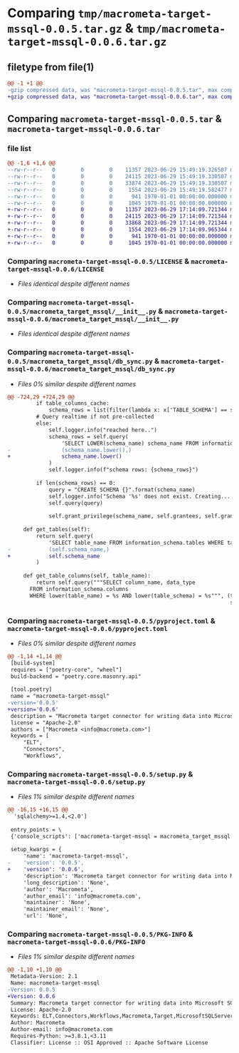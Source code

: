 # Comparing `tmp/macrometa-target-mssql-0.0.5.tar.gz` & `tmp/macrometa-target-mssql-0.0.6.tar.gz`

## filetype from file(1)

```diff
@@ -1 +1 @@
-gzip compressed data, was "macrometa-target-mssql-0.0.5.tar", max compression
+gzip compressed data, was "macrometa-target-mssql-0.0.6.tar", max compression
```

## Comparing `macrometa-target-mssql-0.0.5.tar` & `macrometa-target-mssql-0.0.6.tar`

### file list

```diff
@@ -1,6 +1,6 @@
--rw-r--r--   0        0        0    11357 2023-06-29 15:49:19.326507 macrometa-target-mssql-0.0.5/LICENSE
--rw-r--r--   0        0        0    24115 2023-06-29 15:49:19.330507 macrometa-target-mssql-0.0.5/macrometa_target_mssql/__init__.py
--rw-r--r--   0        0        0    33874 2023-06-29 15:49:19.330507 macrometa-target-mssql-0.0.5/macrometa_target_mssql/db_sync.py
--rw-r--r--   0        0        0     1554 2023-06-29 15:49:19.582477 macrometa-target-mssql-0.0.5/pyproject.toml
--rw-r--r--   0        0        0      941 1970-01-01 00:00:00.000000 macrometa-target-mssql-0.0.5/setup.py
--rw-r--r--   0        0        0     1045 1970-01-01 00:00:00.000000 macrometa-target-mssql-0.0.5/PKG-INFO
+-rw-r--r--   0        0        0    11357 2023-06-29 17:14:09.721344 macrometa-target-mssql-0.0.6/LICENSE
+-rw-r--r--   0        0        0    24115 2023-06-29 17:14:09.721344 macrometa-target-mssql-0.0.6/macrometa_target_mssql/__init__.py
+-rw-r--r--   0        0        0    33868 2023-06-29 17:14:09.721344 macrometa-target-mssql-0.0.6/macrometa_target_mssql/db_sync.py
+-rw-r--r--   0        0        0     1554 2023-06-29 17:14:09.965344 macrometa-target-mssql-0.0.6/pyproject.toml
+-rw-r--r--   0        0        0      941 1970-01-01 00:00:00.000000 macrometa-target-mssql-0.0.6/setup.py
+-rw-r--r--   0        0        0     1045 1970-01-01 00:00:00.000000 macrometa-target-mssql-0.0.6/PKG-INFO
```

### Comparing `macrometa-target-mssql-0.0.5/LICENSE` & `macrometa-target-mssql-0.0.6/LICENSE`

 * *Files identical despite different names*

### Comparing `macrometa-target-mssql-0.0.5/macrometa_target_mssql/__init__.py` & `macrometa-target-mssql-0.0.6/macrometa_target_mssql/__init__.py`

 * *Files identical despite different names*

### Comparing `macrometa-target-mssql-0.0.5/macrometa_target_mssql/db_sync.py` & `macrometa-target-mssql-0.0.6/macrometa_target_mssql/db_sync.py`

 * *Files 0% similar despite different names*

```diff
@@ -724,29 +724,29 @@
         if table_columns_cache:
             schema_rows = list(filter(lambda x: x['TABLE_SCHEMA'] == schema_name, table_columns_cache))
         # Query realtime if not pre-collected
         else:
             self.logger.info("reached here..")
             schema_rows = self.query(
                 'SELECT LOWER(schema_name) schema_name FROM information_schema.schemata WHERE LOWER(schema_name) = %s',
-                (schema_name.lower(),)
+                schema_name.lower()
             )
             self.logger.info(f"schema rows: {schema_rows}")
 
         if len(schema_rows) == 0:
             query = "CREATE SCHEMA {}".format(schema_name)
             self.logger.info("Schema '%s' does not exist. Creating... %s", schema_name, query)
             self.query(query)
 
             self.grant_privilege(schema_name, self.grantees, self.grant_usage_on_schema)
 
     def get_tables(self):
         return self.query(
             'SELECT table_name FROM information_schema.tables WHERE table_schema = %s',
-            (self.schema_name,)
+            self.schema_name
         )
 
     def get_table_columns(self, table_name):
         return self.query("""SELECT column_name, data_type
       FROM information_schema.columns
       WHERE lower(table_name) = %s AND lower(table_schema) = %s""", (table_name.replace("\"", "").lower(),
                                                                      self.schema_name.lower()))
```

### Comparing `macrometa-target-mssql-0.0.5/pyproject.toml` & `macrometa-target-mssql-0.0.6/pyproject.toml`

 * *Files 0% similar despite different names*

```diff
@@ -1,14 +1,14 @@
 [build-system]
 requires = ["poetry-core", "wheel"]
 build-backend = "poetry.core.masonry.api"
 
 [tool.poetry]
 name = "macrometa-target-mssql"
-version='0.0.5'
+version='0.0.6'
 description = "Macrometa target connector for writing data into Microsoft SQL Server."
 license = "Apache-2.0"
 authors = ["Macrometa <info@macrometa.com>"]
 keywords = [
     "ELT",
     "Connectors",
     "Workflows",
```

### Comparing `macrometa-target-mssql-0.0.5/setup.py` & `macrometa-target-mssql-0.0.6/setup.py`

 * *Files 1% similar despite different names*

```diff
@@ -16,15 +16,15 @@
  'sqlalchemy>=1.4,<2.0']
 
 entry_points = \
 {'console_scripts': ['macrometa-target-mssql = macrometa_target_mssql:main']}
 
 setup_kwargs = {
     'name': 'macrometa-target-mssql',
-    'version': '0.0.5',
+    'version': '0.0.6',
     'description': 'Macrometa target connector for writing data into Microsoft SQL Server.',
     'long_description': 'None',
     'author': 'Macrometa',
     'author_email': 'info@macrometa.com',
     'maintainer': 'None',
     'maintainer_email': 'None',
     'url': 'None',
```

### Comparing `macrometa-target-mssql-0.0.5/PKG-INFO` & `macrometa-target-mssql-0.0.6/PKG-INFO`

 * *Files 1% similar despite different names*

```diff
@@ -1,10 +1,10 @@
 Metadata-Version: 2.1
 Name: macrometa-target-mssql
-Version: 0.0.5
+Version: 0.0.6
 Summary: Macrometa target connector for writing data into Microsoft SQL Server.
 License: Apache-2.0
 Keywords: ELT,Connectors,Workflows,Macrometa,Target,MicrosoftSQLServer
 Author: Macrometa
 Author-email: info@macrometa.com
 Requires-Python: >=3.8.1,<3.11
 Classifier: License :: OSI Approved :: Apache Software License
```

